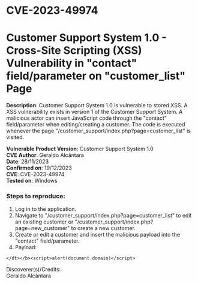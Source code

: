 # CVE-2023-49974
# Customer Support System 1.0 - Cross-Site Scripting (XSS) Vulnerability in "contact" field/parameter on "customer_list" Page

**Description**: Customer Support System 1.0 is vulnerable to stored XSS. A XSS vulnerability exists in version 1 of the Customer Support System. A malicious actor can insert JavaScript code through the "contact" field/parameter when editing/creating a customer. The code is executed whenever the page "/customer_support/index.php?page=customer_list" is visited.  

**Vulnerable Product Version**: Customer Support System 1.0  
**CVE Author**: Geraldo Alcântara  
**Date**: 28/11/2023  
**Confirmed on**: 19/12/2023  
**CVE**: CVE-2023-49974  
**Tested on**: Windows  
### Steps to reproduce:  
1. Log in to the application.  
2. Navigate to "/customer_support/index.php?page=customer_list" to edit an existing customer or "/customer_support/index.php?page=new_customer" to create a new customer.
3. Create or edit a customer and insert the malicious payload into the "contact" field/parameter.  
4. Payload:
```
</dt></b><script>alert(document.domain)</script>
```     

Discoverer(s)/Credits:  
Geraldo Alcântara
